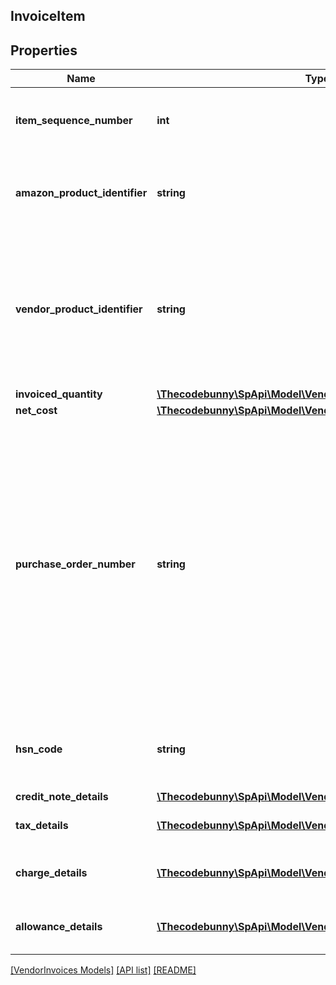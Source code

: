 ## InvoiceItem

## Properties

Name | Type | Description | Notes
------------ | ------------- | ------------- | -------------
**item_sequence_number** | **int** | Unique number related to this line item. |
**amazon_product_identifier** | **string** | Amazon Standard Identification Number (ASIN) of an item. | [optional]
**vendor_product_identifier** | **string** | The vendor selected product identifier of the item. Should be the same as was provided in the purchase order. | [optional]
**invoiced_quantity** | [**\Thecodebunny\SpApi\Model\VendorInvoices\ItemQuantity**](ItemQuantity.md) |  |
**net_cost** | [**\Thecodebunny\SpApi\Model\VendorInvoices\Money**](Money.md) |  |
**purchase_order_number** | **string** | The Amazon purchase order number for this invoiced line item. Formatting Notes: 8-character alpha-numeric code. This value is mandatory only when invoiceType is Invoice, and is not required when invoiceType is CreditNote. | [optional]
**hsn_code** | **string** | HSN Tax code. The HSN number cannot contain alphabets. | [optional]
**credit_note_details** | [**\Thecodebunny\SpApi\Model\VendorInvoices\CreditNoteDetails**](CreditNoteDetails.md) |  | [optional]
**tax_details** | [**\Thecodebunny\SpApi\Model\VendorInvoices\TaxDetails[]**](TaxDetails.md) | Individual tax details per line item. | [optional]
**charge_details** | [**\Thecodebunny\SpApi\Model\VendorInvoices\ChargeDetails[]**](ChargeDetails.md) | Individual charge details per line item. | [optional]
**allowance_details** | [**\Thecodebunny\SpApi\Model\VendorInvoices\AllowanceDetails[]**](AllowanceDetails.md) | Individual allowance details per line item. | [optional]

[[VendorInvoices Models]](../) [[API list]](../../Api) [[README]](../../../README.md)
